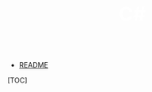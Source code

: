 <p style="font-size: 40px; color: #fff; " align="center"><b>C#</b></p><br>

- [README](../README.md)

[TOC]
